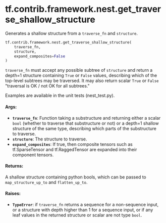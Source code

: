 <div itemscope itemtype="http://developers.google.com/ReferenceObject">
<meta itemprop="name" content="tf.contrib.framework.nest.get_traverse_shallow_structure" />
<meta itemprop="path" content="Stable" />
</div>

# tf.contrib.framework.nest.get_traverse_shallow_structure

Generates a shallow structure from a `traverse_fn` and `structure`.

``` python
tf.contrib.framework.nest.get_traverse_shallow_structure(
    traverse_fn,
    structure,
    expand_composites=False
)
```

<!-- Placeholder for "Used in" -->

`traverse_fn` must accept any possible subtree of `structure` and return
a depth=1 structure containing `True` or `False` values, describing which
of the top-level subtrees may be traversed.  It may also
return scalar `True` or `False` "traversal is OK / not OK for all subtrees."

Examples are available in the unit tests (nest_test.py).

#### Args:


* <b>`traverse_fn`</b>: Function taking a substructure and returning either a scalar
  `bool` (whether to traverse that substructure or not) or a depth=1
  shallow structure of the same type, describing which parts of the
  substructure to traverse.
* <b>`structure`</b>: The structure to traverse.
* <b>`expand_composites`</b>: If true, then composite tensors such as tf.SparseTensor
   and tf.RaggedTensor are expanded into their component tensors.


#### Returns:

A shallow structure containing python bools, which can be passed to
`map_structure_up_to` and `flatten_up_to`.



#### Raises:


* <b>`TypeError`</b>: if `traverse_fn` returns a sequence for a non-sequence input,
  or a structure with depth higher than 1 for a sequence input,
  or if any leaf values in the returned structure or scalar are not type
  `bool`.